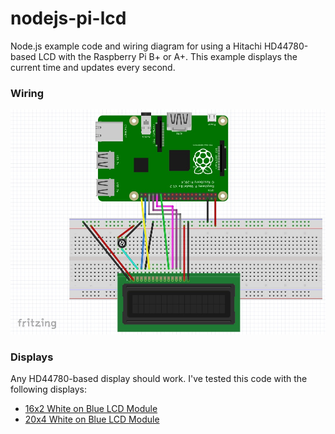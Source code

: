 # nodejs-pi-lcd
Node.js example code and wiring diagram for using a Hitachi HD44780-based LCD with the Raspberry Pi B+ or A+. This example displays the current time and updates every second.

### Wiring
![](img/lcd-wiring.jpg)

### Displays
Any HD44780-based display should work. I've tested this code with the following displays:
* [16x2 White on Blue LCD Module](http://amzn.to/1HFaPds)
* [20x4 White on Blue LCD Module](http://amzn.to/1I31uio)
